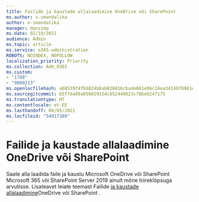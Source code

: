 ```yaml
---
title: Failide ja kaustade allalaadimine OneDrive või SharePoint
ms.author: v-smandalika
author: v-smandalika
manager: dansimp
ms.date: 02/19/2021
audience: Admin
ms.topic: article
ms.service: o365-administration
ROBOTS: NOINDEX, NOFOLLOW
localization_priority: Priority
ms.collection: Adm_O365
ms.custom:
- "1788"
- "9000213"
ms.openlocfilehash: a08539f4fb9824b6ab020416cbade061e06c24ea3414078981e39c2c10f4beee
ms.sourcegitcommit: b5f7da89a650d2915dc652449623c78be6247175
ms.translationtype: HT
ms.contentlocale: et-EE
ms.lasthandoff: 08/05/2021
ms.locfileid: "54017380"
---
```

# <a name="download-files-and-folders-from-onedrive-or-sharepoint"></a>Failide ja kaustade allalaadimine OneDrive või SharePoint

Saate alla laadida faile ja kaustu Microsoft OneDrive või SharePoint Microsoft 365 või SharePoint Server 2019 ainult mõne hiireklõpsuga arvutisse. Lisateavet leiate teemast Failide [ja kaustade allalaadimine](https://support.microsoft.com/office/download-files-and-folders-from-onedrive-or-sharepoint-5c7397b7-19c7-4893-84fe-d02e8fa5df05)OneDrive või SharePoint .
